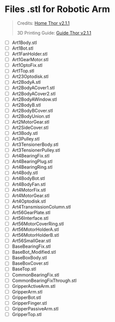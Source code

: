 # Files .stl for Robotic Arm

> Credits: [Home Thor v2.1.1](http://thor.angel-lm.com)
> 
> 3D Printing Guide: [Guide Thor v2.1.1](http://thor.angel-lm.com/documentation/3d-printing-guide/)

- [ ] Art1Body.stl
- [ ] Art1Bot.stl
- [ ] Art1FanHolder.stl
- [ ] Art1GearMotor.stl
- [ ] Art1OptoFix.stl
- [ ] Art1Top.stl
- [ ] Art23Optodisk.stl
- [ ] Art2BodyA.stl
- [ ] Art2BodyACover1.stl
- [ ] Art2BodyACover2.stl
- [ ] Art2BodyAWindow.stl
- [ ] Art2BodyB.stl
- [ ] Art2BodyBCover.stl
- [ ] Art2BodyUnion.stl
- [ ] Art2MotorGear.stl
- [ ] Art2SideCover.stl
- [ ] Art3Body.stl
- [ ] Art3Pulley.stl
- [ ] Art3TensionerBody.stl
- [ ] Art3TensionerPulley.stl
- [ ] Art4BearingFix.stl
- [ ] Art4BearingPlug.stl
- [ ] Art4BearingRing.stl
- [ ] Art4Body.stl
- [ ] Art4BodyBot.stl
- [ ] Art4BodyFan.stl
- [ ] Art4MotorFix.stl
- [ ] Art4MotorGear.stl
- [ ] Art4Optodisk.stl
- [ ] Art4TransmissionColumn.stl
- [ ] Art56GearPlate.stl
- [ ] Art56Interface.stl
- [ ] Art56MotorCoverRing.stl
- [ ] Art56MotorHolderA.stl
- [ ] Art56MotorHolderB.stl
- [ ] Art56SmallGear.stl
- [ ] BaseBearingFix.stl
- [ ] BaseBot_Modified.stl
- [ ] BaseBoxBody.stl
- [ ] BaseBoxCover.stl
- [ ] BaseTop.stl
- [ ] CommonBearingFix.stl
- [ ] CommonBearingFixThrough.stl
- [ ] GripperActiveArm.stl
- [ ] GripperArm.stl
- [ ] GripperBot.stl
- [ ] GripperFinger.stl
- [ ] GripperPassiveArm.stl
- [ ] GripperTop.stl
